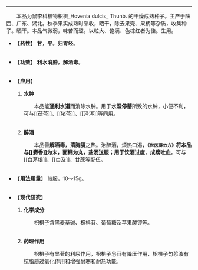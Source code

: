 ---
&emsp;&emsp;本品为鼠李科植物枳椇_Hovenia dulcis_ Thunb. 的干燥成熟种子。主产于陕西、广东、湖北。秋季果实成熟时采收，晒干，除去果壳、果柄等杂质，收集种子。晒干。本品气微弱，味苦而涩。以粒大、饱满、色棕红者为佳。生用。

- 【**药性**】
	**甘**，**平**。**归胃经**。<br></br>

- 【**功效**】
	**利水消肿**，**解酒毒**。<br></br>

- 【**应用**】
	1. **水肿**
		
		&emsp;&emsp;本品能**通利水道**而消除水肿。用于**水湿停蓄**所致的水肿，小便不利，可与[[茯苓]]、[[猪苓]]、[[泽泻]]等同用。<br></br>
	
	2. **醉酒**
		
		&emsp;&emsp;本品善**解酒毒**，**清胸膈**之热。治醉酒，烦热口渴，**`《世医得效方》`**将本品与[[麝香]]为末，面糊为丸，盐汤送服；用于**饮酒过度**，**成痨吐血**，可与[[白茅根]]、[[白及]]、<ins>甘蔗</ins>等配伍。<br></br>

- 【**用法用量**】
	煎服，10～15g。<br></br>

- 【**现代研究**】
	1. **化学成分**
		
		&emsp;&emsp;枳椇子含黑麦草碱、枳椇苷、葡萄糖及苹果酸钾等。<br></br>
	
	2. **药理作用**
		
		&emsp;&emsp;枳椇子有显著的利尿作用，枳椇子皂苷有降压作用，枳椇子匀浆液有抗脂质过氧化作用和增强耐寒和耐热功能。